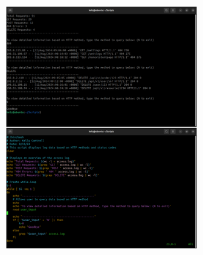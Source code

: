 ![Running in CLI](https://github.com/cantr1/ProfessionalPortfolio/raw/main/HTTP-Filter/running-in-cli.png)
![Script](https://github.com/cantr1/ProfessionalPortfolio/raw/main/HTTP-Filter/script.png)

